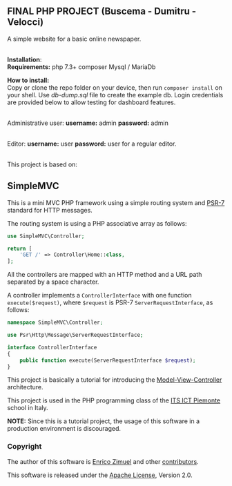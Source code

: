 ## FINAL PHP PROJECT (Buscema - Dumitru - Velocci)
A simple website for a basic online newspaper.

<br>**Installation**:
<br>**Requirements:**
php 7.3+
composer
Mysql / MariaDb

**How to install:**
<br>Copy or clone the repo folder on your device, then run
`composer install` on your shell. Use *db-dump.sql* file to create the example db. Login credentials are provided below to allow testing for dashboard features.

<br>Administrative user:
**username:** admin
**password:** admin

<br>Editor:
**username:** user
**password:** user
for a regular editor.

<br>This project is based on:
## SimpleMVC

This is a mini MVC PHP framework using a simple routing system and [PSR-7](https://www.php-fig.org/psr/psr-7/) standard for HTTP messages.

The routing system is using a PHP associative array as follows:

```php
use SimpleMVC\Controller;

return [
    'GET /' => Controller\Home::class,
];
```

All the controllers are mapped with an HTTP method and a URL path separated by a space character.

A controller implements a `ControllerInterface` with one function `execute($request)`, where `$request` is PSR-7 `ServerRequestInterface`, as follows:

```php
namespace SimpleMVC\Controller;

use Psr\Http\Message\ServerRequestInterface;

interface ControllerInterface
{
    public function execute(ServerRequestInterface $request);
}
```

This project is basically a tutorial for introducing the [Model-View-Controller](https://en.wikipedia.org/wiki/Model%E2%80%93view%E2%80%93controller) architecture.

This project is used in the PHP programming class of the [ITS ICT Piemonte](http://www.its-ictpiemonte.it/) school in Italy.

**NOTE:** Since this is a tutorial project, the usage of this software in a production environment is discouraged.

### Copyright

The author of this software is [Enrico Zimuel](https://github.com/ezimuel/) and other [contributors](https://github.com/ezimuel/SimpleMVC/graphs/contributors).

This software is released under the [Apache License](/LICENSE), Version 2.0.
